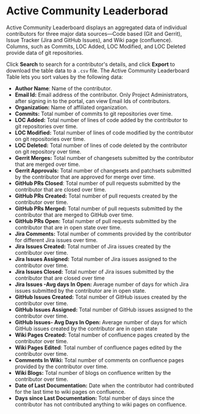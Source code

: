 # Active Community Leaderborad

Active Community Leaderboard displays an aggregated data of individual contributors for three major data sources—Code based \(Git and Gerrit\), Issue Tracker \(Jira and GitHub Issues\), and Wiki page \(confluence\). Columns, such as Commits, LOC Added, LOC Modified, and LOC Deleted provide data of git repositories.

Click **Search** to search for a contributor's details, and click **Export** to download the table data to a `.csv` file. The Active Community Leaderboard Table lets you sort values by the following data:

* **Author Name**: Name of the contributor.
* **Email Id:** Email address of the contributor. Only Project Administrators, after signing in to the portal, can view Email Ids of contributors.
* **Organization:** Name of affiliated organization.
* **Commits:** Total number of commits to git repositories over time.
* **LOC Added:** Total number of lines of code added by the contributor to git repositories over time.
* **LOC Modified:** Total number of lines of code modified by the contributor on git repositories over time.
* **LOC Deleted:** Total number of lines of code deleted by the contributor on git repository over time.
* **Gerrit Merges:** Total number of changesets submitted by the contributor that are merged over time.
* **Gerrit Approvals:** Total number of changesets and patchsets submitted by the contributor that are approved for merge over time.
* **GitHub PRs Closed**: Total number of pull requests submitted by the contributor that are closed over time.
* **GitHub PRs Created:** Total number of pull requests created by the contributor over time.
* **GitHub PRs Merged:** Total number of pull requests submitted by the contributor that are merged to GitHub over time.
* **GitHub PRs Open:** Total number of pull requests submitted by the contributor that are in open state over time.
* **Jira Comments:** Total number of comments provided by the contributor for different Jira issues over time.
* **Jira Issues Created:** Total number of Jira issues created by the contributor over time.
* **Jira Issues Assigned:** Total number of Jira issues assigned to the contributor over time.
* **Jira Issues Closed:** Total number of Jira issues submitted by the contributor that are closed over time
* **Jira Issues -Avg days In Open:** Average number of days for which Jira issues submitted by the contributor are in open state.
* **GitHub Issues Created:** Total number of GitHub issues created by the contributor over time.
* **GitHub Issues Assigned:** Total number of GitHub issues assigned to the contributor over time.
* **GitHub Issues- Avg Days In Open:** Average number of days for which GitHub issues created by the contributor are in open state
* **Wiki Pages Created:** Total number of confluence pages created by the contributor over time.
* **Wiki Pages Edited**: Total number of confluence pages edited by the contributor over time.
* **Comments In Wiki:** Total number of comments on confluence pages provided by the contributor over time.
* **Wiki Blogs:** Total number of blogs on confluence written by the contributor over time.
* **Date of Last Documentation:** Date when the contributor had contributed for the last time to wiki pages on confluence.
* **Days since Last Documentation:** Total number of days since the contributor has not contributed anything to wiki pages on confluence.



